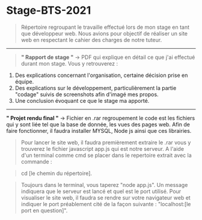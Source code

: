 # Stage-BTS-2021
>Répertoire regroupant le travaille effectué lors de mon stage en tant que développeur web. 
Nous avions pour objectif de réaliser un site web en respectant le cahier des charges de notre tuteur.

----------------------------------------------------------------------------------------------------------

> **" Rapport de stage "** -> PDF qui explique en détail ce que j'ai effectué durant mon stage. Vous y retrouverez :

1. Des explications concernant l'organisation, certaine décision prise en équipe.
2. Des explications sur le développement, particulièrement la partie "codage" suivis de screenshots afin d'imagé mes propos.
3. Une conclusion évoquant ce que le stage ma apporté.

----------------------------------------------------------------------------------------------------------

**" Projet rendu final "** -> Fichier en .rar regroupement le code est les fichiers qui y sont liée tel que la base de donnée, les vues des pages web. Afin de faire fonctionner, il faudra installer MYSQL, Node js ainsi que ces librairies. 

>Pour lancer le site web, il faudra premièrement extraire le .rar vous y trouverez le fichier javascript app.js qui est notre serveur. A l'aide d'un terminal comme cmd se placer dans le repertoire extrait avec la commande : 

>cd [le chemin du répertoire]. 

>Toujours dans le terminal, vous taperez "node app.js". Un message indiquera que le serveur est lancé et quel est le port utilisé. 
Pour visualiser le site web, il faudra se rendre sur votre navigateur web et indiquer le port préablement cité de la façon suivante : "localhost:[le port en question]".
